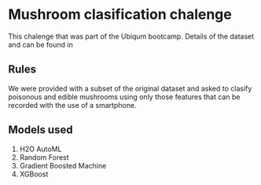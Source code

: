 # Mushroom clasification chalenge 

This chalenge that was part of the Ubiqum bootcamp. Details of the dataset and can be found in [](https://www.kaggle.com/uciml/mushroom-classification)
## Rules

We were provided with a subset of the original dataset and asked to clasify poisonous and edible mushrooms using only those features that can be recorded with the use of a smartphone.

## Models used
1. H2O AutoML
1. Random Forest
1. Gradient Boosted Machine
1. XGBoost
